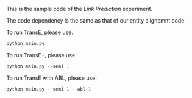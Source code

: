 This is the sample code of the _Link Prediction_ experiment.

The code dependency is the same as that of our entity alignemnt code.

To run TransE, please use:
```python
python main.py 
```

To run TransE+, please use:
```python
python main.py --semi 1
```

To run TransE with ABL, please use:
```python
python main.py --semi 1 --abl 1
```